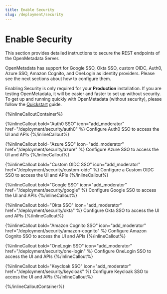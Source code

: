 ```yaml
---
title: Enable Security
slug: /deployment/security
---
```


# Enable Security

This section provides detailed instructions to secure the REST endpoints of the OpenMetadata Server.

OpenMetadata has support for Google SSO, Okta SSO, custom OIDC, Auth0, Azure SSO, Amazon Cognito, and OneLogin as identity providers. Please see the next sections about how to configure them.

Enabling Security is only required for your **Production** installation. If you are testing OpenMetadata, it will be easier
and faster to set up without security. To get up and running quickly with OpenMetadata (without security),
please follow the [Quickstart](/quick-start/local-deployment) guide.

{%inlineCalloutContainer%}

{%inlineCallout
    bold="Auth0 SSO"
    icon="add_moderator"
    href="/deployment/security/auth0" %}
Configure Auth0 SSO to access the UI and APIs
{%/inlineCallout%}

{%inlineCallout
    bold="Azure SSO"
    icon="add_moderator"
    href="/deployment/security/azure" %}
Configure Azure SSO to access the UI and APIs
{%/inlineCallout%}

{%inlineCallout
    bold="Custom OIDC SSO"
    icon="add_moderator"
    href="/deployment/security/custom-oidc" %}
Configure a Custom OIDC SSO to access the UI and APIs
{%/inlineCallout%}

{%inlineCallout
    bold="Google SSO"
    icon="add_moderator"
    href="/deployment/security/google" %}
Configure Google SSO to access the UI and APIs
{%/inlineCallout%}

{%inlineCallout
    bold="Okta SSO"
    icon="add_moderator"
    href="/deployment/security/okta" %}
Configure Okta SSO to access the UI and APIs
{%/inlineCallout%}

{%inlineCallout
    bold="Amazon Cognito SSO"
    icon="add_moderator"
    href="/deployment/security/amazon-cognito" %}
Configure Amazon Cognito SSO to access the UI and APIs
{%/inlineCallout%}

{%inlineCallout
    bold="OneLogin SSO"
    icon="add_moderator"
    href="/deployment/security/one-login" %}
Configure OneLogin SSO to access the UI and APIs
{%/inlineCallout%}

{%inlineCallout
    bold="Keycloak SSO"
    icon="add_moderator"
    href="/deployment/security/keycloak" %}
Configure Keycloak SSO to access the UI and APIs
{%/inlineCallout%}

{%/inlineCalloutContainer%}

